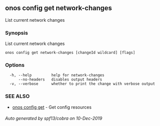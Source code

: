 ## onos config get network-changes

List current network changes

### Synopsis

List current network changes

```
onos config get network-changes [changeId wildcard] [flags]
```

### Options

```
  -h, --help         help for network-changes
      --no-headers   disables output headers
  -v, --verbose      whether to print the change with verbose output
```

### SEE ALSO

* [onos config get](onos_config_get.md)	 - Get config resources

###### Auto generated by spf13/cobra on 10-Dec-2019
